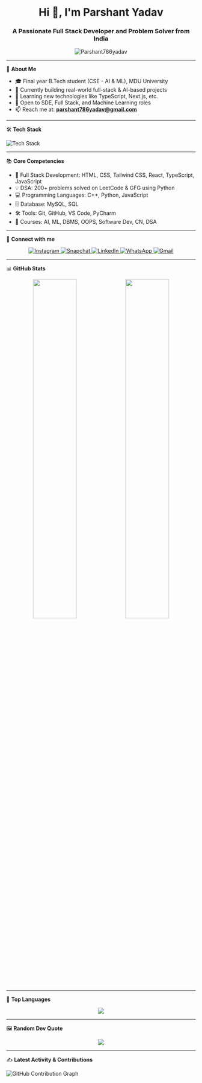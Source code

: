 <h1 align="center">Hi 👋, I'm Parshant Yadav</h1>
<h3 align="center">A Passionate Full Stack Developer and Problem Solver from India</h3>

<p align="center">
  <img src="https://komarev.com/ghpvc/?username=Parshant786yadav&label=Profile%20views&color=0e75b6&style=flat" alt="Parshant786yadav" />
</p>

---

🌟 **About Me**

- 🎓 Final year B.Tech student (CSE - AI & ML), MDU University  
- 🔭 Currently building real-world full-stack & AI-based projects  
- 🌱 Learning new technologies like TypeScript, Next.js, etc.  
- 💼 Open to SDE, Full Stack, and Machine Learning roles  
- 📫 Reach me at: **parshant786yadav@gmail.com**

---

🛠️ **Tech Stack**

<p align="left">
  <img src="https://skillicons.dev/icons?i=python,cpp,js,ts,react,html,css,tailwind,mysql,git,github,vscode,pycharm&perline=7" alt="Tech Stack" />
</p>

---

📚 **Core Competencies**

- 🚀 Full Stack Development: HTML, CSS, Tailwind CSS, React, TypeScript, JavaScript  
- 💡 DSA: 200+ problems solved on LeetCode & GFG using Python  
- 💻 Programming Languages: C++, Python, JavaScript  
- 🗄️ Database: MySQL, SQL  
- 🛠️ Tools: Git, GitHub, VS Code, PyCharm  
- 📘 Courses: AI, ML, DBMS, OOPS, Software Dev, CN, DSA  

---

🔗 **Connect with me**

<p align="center">
  <a href="https://www.instagram.com/its_yduvnshi/" target="_blank">
    <img src="https://img.icons8.com/fluency/48/instagram-new.png" alt="Instagram"/>
  </a>
  <a href="https://www.snapchat.com/add/its_yduvnshi" target="_blank">
    <img src="https://img.icons8.com/color/48/snapchat.png" alt="Snapchat"/>
  </a>
  <a href="https://www.linkedin.com/in/parshant786/" target="_blank">
    <img src="https://img.icons8.com/fluency/48/linkedin.png" alt="LinkedIn"/>
  </a>
  <a href="https://wa.me/918826448907" target="_blank">
    <img src="https://img.icons8.com/color/48/whatsapp.png" alt="WhatsApp"/>
  </a>
  <a href="mailto:parshant786yadav@gmail.com" target="_blank">
    <img src="https://img.icons8.com/color/48/gmail--v1.png" alt="Gmail"/>
  </a>
</p>


---

📊 **GitHub Stats**

<p align="center">
  <img src="https://github-readme-stats.vercel.app/api?username=Parshant786yadav&show_icons=true&theme=tokyonight&hide_border=false" width="48%" />
  <img src="https://github-readme-streak-stats.herokuapp.com/?user=Parshant786yadav&theme=tokyonight&hide_border=false" width="48%" />
</p>

---

🌟 **Top Languages**

<p align="center">
  <img src="https://github-readme-stats.vercel.app/api/top-langs/?username=Parshant786yadav&layout=compact&theme=tokyonight&hide_border=false" />
</p>

---

🖼️ **Random Dev Quote**

<p align="center">
  <img src="https://quotes-github-readme.vercel.app/api?type=horizontal&theme=dark" />
</p>

---

✍️ **Latest Activity & Contributions**

<!--START_SECTION:activity-->
<!--END_SECTION:activity-->

![GitHub Contribution Graph](https://github-readme-activity-graph.vercel.app/graph?username=Parshant786yadav&theme=github-compact)

